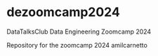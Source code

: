 # dezoomcamp2024
DataTalksClub Data Engineering Zoomcamp 2024

Repository for the zoomcamp 2024
amilcarnetto